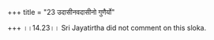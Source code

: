 +++
title = "23 उदासीनवदासीनो गुणैर्यो"

+++
।।14.23।। Sri Jayatirtha did not comment on this sloka.

